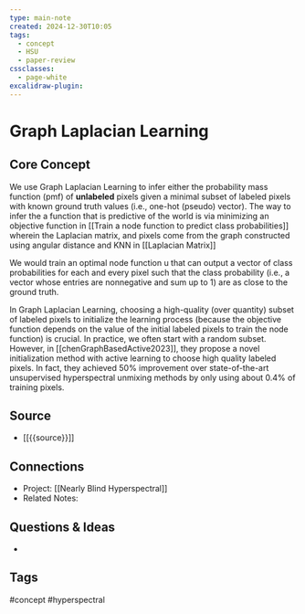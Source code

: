 ```yaml
---
type: main-note
created: 2024-12-30T10:05
tags:
  - concept
  - HSU
  - paper-review
cssclasses:
  - page-white
excalidraw-plugin:
---
```


# Graph Laplacian Learning

## Core Concept

We use Graph Laplacian Learning to infer either the probability mass function (pmf) of **unlabeled** pixels given a minimal subset of labeled pixels with known ground truth values (i.e., one-hot (pseudo) vector). The way to infer the a function that is predictive of the world is via minimizing an objective function in [[Train a node function to predict class probabilities]] wherein the Laplacian matrix, and pixels come from the graph constructed using angular distance and KNN in [[Laplacian Matrix]]


We would train an optimal node function u that can output a vector of class probabilities for each and every pixel such that the class probability (i.e., a vector whose entries are nonnegative and sum up to 1) are as close to the ground truth.

In Graph Laplacian Learning, choosing a high-quality (over quantity) subset of labeled pixels to initialize the learning process (because the objective function depends on the value of the initial labeled pixels to train the node function) is crucial. In practice, we often start with a random subset. However, in [[chenGraphBasedActive2023]], they propose a novel initialization method with active learning to choose high quality labeled pixels. In fact, they achieved 50% improvement over state-of-the-art unsupervised hyperspectral unmixing methods by only using about 0.4% of training pixels.
## Source
- [[{{source}}]]

## Connections
- Project: [[Nearly Blind Hyperspectral]]
- Related Notes: 

## Questions & Ideas
- 

## Tags
#concept #hyperspectral